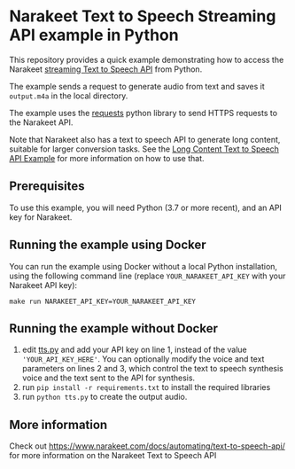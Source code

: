 # Narakeet Text to Speech Streaming API example in Python

This repository provides a quick example demonstrating how to access the Narakeet [streaming Text to Speech API](https://www.narakeet.com/docs/automating/text-to-speech-api/) from Python. 

The example sends a request to generate audio from text and saves it `output.m4a` in the local directory.

The example uses the [requests](https://requests.readthedocs.io/en/latest/) python library to send HTTPS requests to the Narakeet API.

Note that Narakeet also has a text to speech API to generate long content, suitable for larger conversion tasks. See the [Long Content Text to Speech API Example](https://github.com/narakeet/text-to-speech-polling-api-python-example) for more information on how to use that.

## Prerequisites

To use this example, you will need Python (3.7 or more recent), and an API key for Narakeet.

## Running the example using Docker

You can run the example using Docker without a local Python installation, using the following command line (replace `YOUR_NARAKEET_API_KEY` with your Narakeet API key):

```
make run NARAKEET_API_KEY=YOUR_NARAKEET_API_KEY
```

## Running the example without Docker

1. edit [tts.py](tts.py) and add your API key on line 1, instead of the value `'YOUR_API_KEY_HERE'`. You can optionally modify the voice and text parameters on lines 2 and 3, which control the text to speech synthesis voice and the text sent to the API for synthesis.
2. run `pip install -r requirements.txt` to install the required libraries
3. run `python tts.py` to create the output audio. 

## More information

Check out <https://www.narakeet.com/docs/automating/text-to-speech-api/> for more information on the Narakeet Text to Speech API
